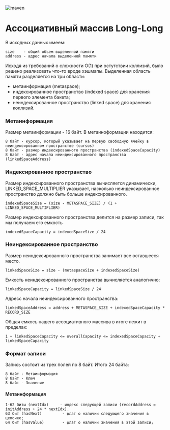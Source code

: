 ![maven](https://github.com/dkrasilov/vk-long-long-map/workflows/maven/badge.svg)
# Ассоциативный массив Long-Long
В исходных данных имеем: 
```
size    - общий объем выделенной памяти
address - адрес начала выделенной памяти
```
Исходя из требований о сложности О(1) при остутствии коллизий, было решено реализовать что-то вроде хэшмапы.
Выделенная область памяти разделяется на три области: 
- метаинформация (metaspace);
- индексированное пространство (indexed space) для хранения первого элемента бакета;
- неиндексированное пространство (linked space) для хранения коллизий.

### Метаинформация
Размер метаинформации - 16 байт. В метаиноформации находится:
```
8 байт - курсор, который указывает на первую свободную ячейку в неиндексированном пространстве (cursos) 
8 байт - размер индексированного пространства (indexedSpaceCapacity)
8 байт - адрес начала неиндексированного пространства (linkedSpaceAddress)
```
### Индексированное пространство
Размер индексированного пространства вычисляется динамически, LINKED_SPACE_MULTIPLIER указывает, насколько неиндексированное пространство должно быть больше индексированного.

```indexedSpaceSize = (size - METASPACE_SIZE) / (1 + LINKED_SPACE_MULTIPLIER)```

Размер индексированного пространства делится на размер записи, так мы получаем его емкость 

```indexedSpaceCapacity = indexedSpaceSize / 24```

### Неиндексированное пространство
Размер неиндексированного пространства занимает все оставшееся место.

```linkedSpaceSize = size - (metaspaceSize + indexedSpaceSize)```

Емкость неиндексированного пространства вычисляется аналогично:

```linkedSpaceCapacity = linkedSpaceSize / 24```

Адресс начала неиндексированного пространства:

```linkedSpaceAddress = address + METASPACE_SIZE + indexedSpaceCapacity * RECORD_SIZE```

Общая емкось нашего ассоциативного массива в итоге лежит в пределах:
```
1 + linkedSpaceCapacity <= overallCapacity <= indexedSpaceCapacity + linkedSpaceCapacity
```

### Формат записи
Запись состоит из трех полей по 8 байт. Итого 24 байта:
```
8 байт - Метаинформация
8 байт - Ключ 
8 байт - Значение
```
#### Метаинформация
```
1-62 биты (nextIdx)     - индекс следующей записи (recordAddress = initAddress + 24 * nextIdx).
63 бит (hasNext)         - флаг о наличии следующего значения в цепочке;
64 бит (hasValue)        - флаг о наличии значения в этой записи;
```
